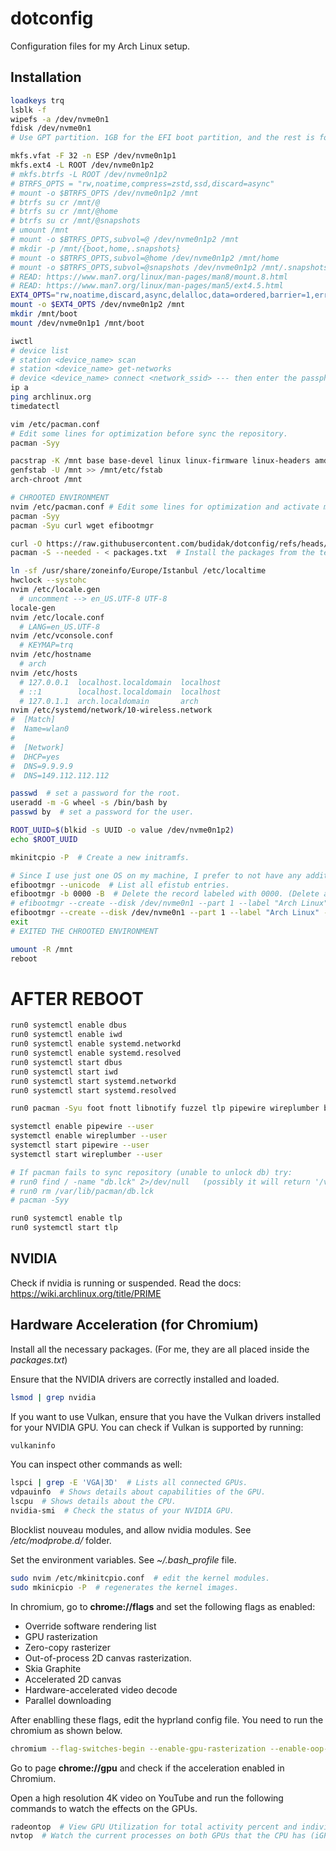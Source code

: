# dotconfig
Configuration files for my Arch Linux setup.

## Installation

```bash
loadkeys trq
lsblk -f
wipefs -a /dev/nvme0n1
fdisk /dev/nvme0n1
# Use GPT partition. 1GB for the EFI boot partition, and the rest is for the Linux filesystem. (1 for EFI System, 20 for Linux Filesystem)

mkfs.vfat -F 32 -n ESP /dev/nvme0n1p1
mkfs.ext4 -L ROOT /dev/nvme0n1p2
# mkfs.btrfs -L ROOT /dev/nvme0n1p2
# BTRFS_OPTS = "rw,noatime,compress=zstd,ssd,discard=async"
# mount -o $BTRFS_OPTS /dev/nvme0n1p2 /mnt
# btrfs su cr /mnt/@
# btrfs su cr /mnt/@home
# btrfs su cr /mnt/@snapshots
# umount /mnt
# mount -o $BTRFS_OPTS,subvol=@ /dev/nvme0n1p2 /mnt
# mkdir -p /mnt/{boot,home,.snapshots}
# mount -o $BTRFS_OPTS,subvol=@home /dev/nvme0n1p2 /mnt/home
# mount -o $BTRFS_OPTS,subvol=@snapshots /dev/nvme0n1p2 /mnt/.snapshots
# READ: https://www.man7.org/linux/man-pages/man8/mount.8.html
# READ: https://www.man7.org/linux/man-pages/man5/ext4.5.html
EXT4_OPTS="rw,noatime,discard,async,delalloc,data=ordered,barrier=1,errors=remount-ro"
mount -o $EXT4_OPTS /dev/nvme0n1p2 /mnt
mkdir /mnt/boot
mount /dev/nvme0n1p1 /mnt/boot

iwctl
# device list
# station <device_name> scan
# station <device_name> get-networks
# device <device_name> connect <network_ssid> --- then enter the passphrase for the network.
ip a
ping archlinux.org
timedatectl

vim /etc/pacman.conf
# Edit some lines for optimization before sync the repository.
pacman -Syy

pacstrap -K /mnt base base-devel linux linux-firmware linux-headers amd-ucode polkit iwd neovim --assume-installed sudo
genfstab -U /mnt >> /mnt/etc/fstab
arch-chroot /mnt

# CHROOTED ENVIRONMENT
nvim /etc/pacman.conf # Edit some lines for optimization and activate multilib.
pacman -Syy
pacman -Syu curl wget efibootmgr

curl -O https://raw.githubusercontent.com/budidak/dotconfig/refs/heads/main/packages.txt  # Download the text file.
pacman -S --needed - < packages.txt  # Install the packages from the text file.

ln -sf /usr/share/zoneinfo/Europe/Istanbul /etc/localtime
hwclock --systohc
nvim /etc/locale.gen
  # uncomment --> en_US.UTF-8 UTF-8
locale-gen
nvim /etc/locale.conf
  # LANG=en_US.UTF-8
nvim /etc/vconsole.conf
  # KEYMAP=trq
nvim /etc/hostname
  # arch
nvim /etc/hosts
  # 127.0.0.1  localhost.localdomain  localhost
  # ::1        localhost.localdomain  localhost
  # 127.0.1.1  arch.localdomain       arch
nvim /etc/systemd/network/10-wireless.network
#  [Match]
#  Name=wlan0
#
#  [Network]
#  DHCP=yes
#  DNS=9.9.9.9
#  DNS=149.112.112.112

passwd  # set a password for the root.
useradd -m -G wheel -s /bin/bash by
passwd by  # set a password for the user.

ROOT_UUID=$(blkid -s UUID -o value /dev/nvme0n1p2)
echo $ROOT_UUID

mkinitcpio -P  # Create a new initramfs.

# Since I use just one OS on my machine, I prefer to not have any additional bootlader. With that reason I continue the installatation with EFI Boot stub.
efibootmgr --unicode  # List all efistub entries.
efibootmgr -b 0000 -B  # Delete the record labeled with 0000. (Delete all unneccessary entries)
# efibootmgr --create --disk /dev/nvme0n1 --part 1 --label "Arch Linux" --loader "\vmlinuz-linux" --unicode "root=UUID=$ROOT_UUID rw rootflags=subvol=@ loglevel=3 quiet initrd=\amd-ucode.img initrd=\initramfs-linux.img"
efibootmgr --create --disk /dev/nvme0n1 --part 1 --label "Arch Linux" --loader "\vmlinuz-linux" --unicode "root=UUID=$ROOT_UUID rw loglevel=3 quiet initrd=\amd-ucode.img initrd=\initramfs-linux.img"
exit
# EXITED THE CHROOTED ENVIRONMENT

umount -R /mnt
reboot
```

# AFTER REBOOT

```bash
run0 systemctl enable dbus
run0 systemctl enable iwd
run0 systemctl enable systemd.networkd
run0 systemctl enable systemd.resolved
run0 systemctl start dbus
run0 systemctl start iwd
run0 systemctl start systemd.networkd
run0 systemctl start systemd.resolved

run0 pacman -Syu foot fnott libnotify fuzzel tlp pipewire wireplumber brightnessctl slurp grim wl-clipboard tree htop yazi man-db man-pages bc texinfo less sqlite mariadb postgresql python python-pip nodejs npm yarn pnpm go git code hyprland hypridle hyprcursor hyprlock hyprpaper hyprpicker hyprpolkitagent hyprsunset hyprutils waybar noto-fonts noto-fonts-emoji nvidia-open nvtop vlc firefox xdg-desktop-portal-hyprland xdg-desktop-portal-gtk wireguard-tools

systemctl enable pipewire --user
systemctl enable wireplumber --user
systemctl start pipewire --user
systemctl start wireplumber --user

# If pacman fails to sync repository (unable to unlock db) try:
# run0 find / -name "db.lck" 2>/dev/null   (possibly it will return '/var/lib/pacman/db.lck'
# run0 rm /var/lib/pacman/db.lck
# pacman -Syy

run0 systemctl enable tlp
run0 systemctl start tlp
```

## NVIDIA

Check if nvidia is running or suspended. Read the docs: https://wiki.archlinux.org/title/PRIME

## Hardware Acceleration (for Chromium)

Install all the necessary packages. (For me, they are all placed inside the *packages.txt*)

Ensure that the NVIDIA drivers are correctly installed and loaded.
```bash
lsmod | grep nvidia
```

If you want to use Vulkan, ensure that you have the Vulkan drivers installed for your NVIDIA GPU. You can check if Vulkan is supported by running:
```bash
vulkaninfo
```

You can inspect other commands as well:
```bash
lspci | grep -E 'VGA|3D'  # Lists all connected GPUs.
vdpauinfo  # Shows details about capabilities of the GPU.
lscpu  # Shows details about the CPU.
nvidia-smi  # Check the status of your NVIDIA GPU. 
```

Blocklist nouveau modules, and allow nvidia modules. See */etc/modprobe.d/* folder.

Set the environment variables. See *~/.bash_profile* file.

```bash
sudo nvim /etc/mkinitcpio.conf  # edit the kernel modules.
sudo mkinicpio -P  # regenerates the kernel images.
```

In chromium, go to **chrome://flags** and set the following flags as enabled:
- Override software rendering list
- GPU rasterization
- Zero-copy rasterizer 
- Out-of-process 2D canvas rasterization.
- Skia Graphite
- Accelerated 2D canvas
- Hardware-accelerated video decode
- Parallel downloading

After enablling these flags, edit the hyprland config file. You need to run the chromium as shown below.

```bash
chromium --flag-switches-begin --enable-gpu-rasterization --enable-oop-rasterization --enable-zero-copy --ignore-gpu-blocklist --enable-gpu-early-init --enable-vulkan --enable-skia-graphite --enable-accelerated-2d-canvas --enable-accelerated-3d-canvas --enable-accelerated-video-decode --enable-gpu-compositing --enable-features=AcceleratedVideoDecodeLinuxGL,CanvasOopRasterization,ParallelDownloading --enable-logging=stderr --log-level=0
```

Go to page **chrome://gpu** and check if the acceleration enabled in Chromium.

Open a high resolution 4K video on YouTube and run the following commands to watch the effects on the GPUs.

```bash
radeontop  # View GPU Utilization for total activity percent and individual blocks. (for AMD cards)
nvtop  # Watch the current processes on both GPUs that the CPU has (iGPU) and the discrete GPU.
```
